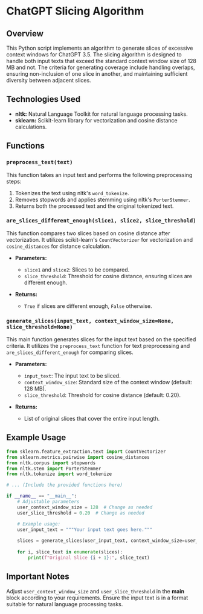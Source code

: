 # ChatGPT Slicing Algorithm

## Overview

This Python script implements an algorithm to generate slices of excessive context windows for ChatGPT 3.5. The slicing algorithm is designed to handle both input texts that exceed the standard context window size of 128 MB and not. The criteria for generating coverage include handling overlaps, ensuring non-inclusion of one slice in another, and maintaining sufficient diversity between adjacent slices.

## Technologies Used

- **nltk:** Natural Language Toolkit for natural language processing tasks.
- **sklearn:** Scikit-learn library for vectorization and cosine distance calculations.

## Functions

### `preprocess_text(text)`

This function takes an input text and performs the following preprocessing steps:

1. Tokenizes the text using nltk's `word_tokenize`.
2. Removes stopwords and applies stemming using nltk's `PorterStemmer`.
3. Returns both the processed text and the original tokenized text.

### `are_slices_different_enough(slice1, slice2, slice_threshold)`

This function compares two slices based on cosine distance after vectorization. It utilizes scikit-learn's `CountVectorizer` for vectorization and `cosine_distances` for distance calculation.

- **Parameters:**
  - `slice1` and `slice2`: Slices to be compared.
  - `slice_threshold`: Threshold for cosine distance, ensuring slices are different enough.

- **Returns:**
  - `True` if slices are different enough, `False` otherwise.

### `generate_slices(input_text, context_window_size=None, slice_threshold=None)`

This main function generates slices for the input text based on the specified criteria. It utilizes the `preprocess_text` function for text preprocessing and `are_slices_different_enough` for comparing slices.

- **Parameters:**
  - `input_text`: The input text to be sliced.
  - `context_window_size`: Standard size of the context window (default: 128 MB).
  - `slice_threshold`: Threshold for cosine distance (default: 0.20).

- **Returns:**
  - List of original slices that cover the entire input length.

## Example Usage

```python
from sklearn.feature_extraction.text import CountVectorizer
from sklearn.metrics.pairwise import cosine_distances
from nltk.corpus import stopwords
from nltk.stem import PorterStemmer
from nltk.tokenize import word_tokenize

# ... (Include the provided functions here)

if __name__ == "__main__":
    # Adjustable parameters
    user_context_window_size = 128  # Change as needed
    user_slice_threshold = 0.20  # Change as needed

    # Example usage:
    user_input_text = """Your input text goes here."""
    
    slices = generate_slices(user_input_text, context_window_size=user_context_window_size, slice_threshold=user_slice_threshold)
    
    for i, slice_text in enumerate(slices):
        print(f"Original Slice {i + 1}:", slice_text)
```

## Important Notes

Adjust `user_context_window_size` and `user_slice_threshold` in the __main__ block according to your requirements.
Ensure the input text is in a format suitable for natural language processing tasks.
